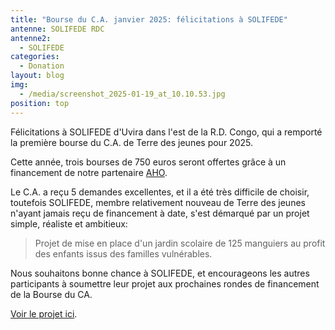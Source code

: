 ```yaml
---
title: "Bourse du C.A. janvier 2025: félicitations à SOLIFEDE"
antenne: SOLIFEDE RDC
antenne2:
  - SOLIFEDE
categories:
  - Donation
layout: blog
img:
  - /media/screenshot_2025-01-19_at_10.10.53.jpg
position: top
---
```

Félicitations à SOLIFEDE d'Uvira dans l'est de la R.D. Congo, qui a remporté la première bourse du C.A. de Terre des jeunes pour 2025.

Cette année, trois bourses de 750 euros seront offertes grâce à un financement de notre partenaire [AHO](https://aho.bio/).

Le C.A. a reçu 5 demandes excellentes, et il a été très difficile de choisir, toutefois SOLIFEDE, membre relativement nouveau de Terre des jeunes n'ayant jamais reçu de financement à date, s'est démarqué par un projet simple, réaliste et ambitieux:

> Projet de mise en place d'un jardin scolaire de 125 manguiers au profit des enfants issus des familles vulnérables.

Nous souhaitons bonne chance à SOLIFEDE, et encourageons les autres participants à soumettre leur projet aux prochaines rondes de financement de la Bourse du CA.

[Voir le projet ici](/media/bourse-ca-2025-01-solifede-congo.pdf).
